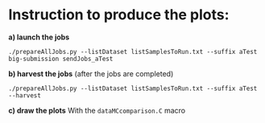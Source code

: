 Instruction to produce the plots:
=================================

**a) launch the jobs**
```
./prepareAllJobs.py --listDataset listSamplesToRun.txt --suffix aTest
big-submission sendJobs_aTest
```

**b) harvest the jobs**
(after the jobs are completed)
```
./prepareAllJobs.py --listDataset listSamplesToRun.txt --suffix aTest --harvest
```

**c) draw the plots**
With the `dataMCcomparison.C` macro
